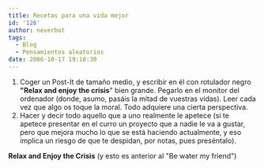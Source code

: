 ```yaml
---
title: Recetas para una vida mejor
id: '126'
author: neverbot
tags:
  - Blog
  - Pensamientos aleatorios
date: 2006-10-17 19:18:30
---
```


1.  Coger un Post-It de tamaño medio, y escribir en él con rotulador negro **"Relax and enjoy the crisis**" bien grande. Pegarlo en el monitor del ordenador (donde, asumo, pasáis la mitad de vuestras vidas). Leer cada vez que algo os toque la moral. Todo adquiere una cierta perspectiva.
2.  Hacer y decir todo aquello que a uno realmente le apetece (si te apetece presentar en el curro un proyecto que a nadie le va a gustar, pero que mejora mucho lo que se está haciendo actualmente, y eso implica un riesgo de que te despidan, por notas, pues preséntalo).

**Relax and Enjoy the Crisis** (y esto es anterior al "Be water my friend")